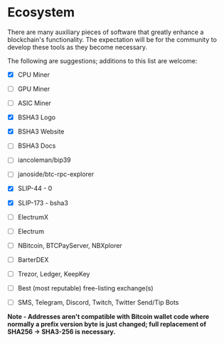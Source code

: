 # Ecosystem

There are many auxiliary pieces of software that greatly enhance a blockchain's functionality. The expectation will be for the community to develop these tools as they become necessary.

The following are suggestions; additions to this list are welcome:

- [x] CPU Miner
- [ ] GPU Miner
- [ ] ASIC Miner
- [x] BSHA3 Logo
- [x] BSHA3 Website
- [ ] BSHA3 Docs
- [ ] iancoleman/bip39
- [ ] janoside/btc-rpc-explorer
- [x] SLIP-44 - 0
- [x] SLIP-173 - bsha3
- [ ] ElectrumX
- [ ] Electrum
- [ ] NBitcoin, BTCPayServer, NBXplorer
- [ ] BarterDEX

- [ ] Trezor, Ledger, KeepKey

- [ ] Best (most reputable) free-listing exchange(s)

- [ ] SMS, Telegram, Discord, Twitch, Twitter Send/Tip Bots

**Note - Addresses aren't compatible with Bitcoin wallet code where normally a prefix version byte is just changed; full replacement of SHA256 -> SHA3-256 is necessary.**

